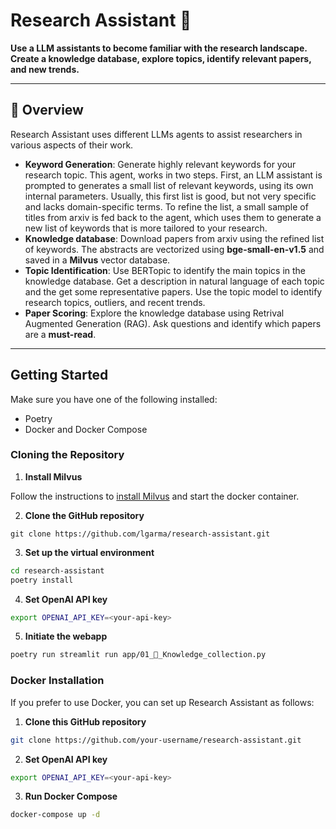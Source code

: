 # Research Assistant 🧠

**Use a LLM assistants to become familiar with the research landscape.
Create a knowledge database, explore topics, identify relevant papers, and new trends.**


---

## 📖 Overview

Research Assistant uses different LLMs agents to assist researchers in various
aspects of their work.

- **Keyword Generation**: Generate highly relevant keywords for your research topic.
This agent, works in two steps. First, an LLM assistant is prompted to generates a
small list of relevant keywords, using its own internal parameters. Usually, this
first list is good, but not very specific and lacks domain-specific terms.
To refine the list, a small sample of titles from arxiv is fed back to the agent,
which uses them to generate a new list of keywords that is more tailored to your research.
- **Knowledge database**: Download papers from arxiv using the refined list of keywords.
The abstracts are vectorized using **bge-small-en-v1.5** and saved in a **Milvus**
vector database.
- **Topic Identification**: Use BERTopic to identify the main topics in the knowledge database.
Get a description in natural language of each topic and the get some representative papers.
Use the topic model to identify research topics, outliers, and recent trends.
- **Paper Scoring**: Explore the knowledge database using Retrival Augmented Generation (RAG).
Ask questions and identify which papers are a **must-read**.

---

## Getting Started

Make sure you have one of the following installed:

- Poetry
- Docker and Docker Compose

### Cloning the Repository

1. **Install Milvus**

Follow the instructions to [install Milvus](https://milvus.io/docs/install_standalone-docker.md) and
start the docker container.

2. **Clone the GitHub repository**

```
git clone https://github.com/lgarma/research-assistant.git
```

3. **Set up the virtual environment**

```bash
cd research-assistant
poetry install
```

4. **Set OpenAI API key**

```bash
export OPENAI_API_KEY=<your-api-key>
```

5. **Initiate the webapp**

```bash
poetry run streamlit run app/01_🧠_Knowledge_collection.py
```

### Docker Installation
If you prefer to use Docker, you can set up Research Assistant as follows:

1. **Clone this GitHub repository**

```bash
git clone https://github.com/your-username/research-assistant.git
```

2. **Set OpenAI API key**

```bash
export OPENAI_API_KEY=<your-api-key>
```

3. **Run Docker Compose**

```bash
docker-compose up -d
```





